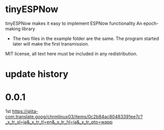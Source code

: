 # tinyESPNow

tinyESPNow makes it easy to implement ESPNow functionality
An epoch-making library

* The two files in the example folder are the same. 
  The program started later will make the first transmission.

MIT license, all text here must be included in any redistribution.

# update history

# 0.0.1

1st
https://qiita-com.translate.goog/chrmlinux03/items/0c2b84ac80483391ee7c?_x_tr_sl=ja&_x_tr_tl=en&_x_tr_hl=ja&_x_tr_pto=wapp

